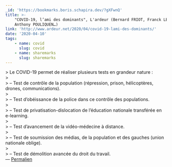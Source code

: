 ```yaml
---
_id: 'https://bookmarks.boris.schapira.dev/?gXFwnQ'
title: >-
    "COVID-19, l’ami des dominants", L'ardeur (Bernard FRIOT, Franck LEPAGE,
    Anthony POULIQUEN…)
link: 'http://www.ardeur.net/2020/04/covid-19-lami-des-dominants/'
date: '2020-04-10'
tags:
    - name: covid
      slug: covid
    - name: sharemarks
      slug: sharemarks
---
```


&gt; Le COVID-19 permet de réaliser plusieurs tests en grandeur nature :<br />
&gt; <br /> &gt; – Test de contrôle de la population (répression, prison,
hélicoptères, drones, communications).<br /> &gt; <br /> &gt; – Test
d’obéissance de la police dans ce contrôle des populations.<br /> &gt; <br />
&gt; – Test de privatisation-dislocation de l’éducation nationale transférée en
e-learning.<br /> &gt; <br /> &gt; – Test d’avancement de la vidéo-médecine à
distance.<br /> &gt; <br /> &gt; – Test de soumission des médias, de la
population et des gauches (union nationale oblige).<br /> &gt; <br /> &gt; –
Test de démolition avancée du droit du travail. <br>&#8212;
<a href="https://bookmarks.boris.schapira.dev/?gXFwnQ" title="Permalien">Permalien</a>
